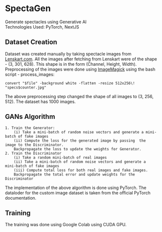 # SpectaGen
Generate spectacles using Generative AI  
Technologies Used: PyTorch, NextJS


## Dataset Creation
Dataset was created manually by taking spectacle images from [Lenskart.com](https://lenskart.com). All the images after fetching from Lenskart were of the shape - (3, 301, 628). This shape is in the form (Channel, Height, Width).  
Preprocessing of the images were done using [ImageMagick](https://github.com/imagemagick/imagemagick) using the bash script - process_images: 
```
convert "$file" -background white -flatten -resize 512x256\! "specs$counter.jpg"
```
The above preprocessing step changed the shape of all images to (3, 256, 512). The dataset has 1000 images.

## GANs Algorithm
```
1. Train the Generator:
    (i) Take a mini-batch of random noise vectors and generate a mini-batch of fake images
    (ii) Compute the loss for the generated image by passing  the image to the Discriminator.
    Backpropagate the loss to update the weights for Generator. 
2. Train the Discriminator
    (i) Take a random mini-batch of real images
    (ii) Take a mini-batch of random noise vectors and generate a mini-batch of fake images
    (iii) Compute total loss for both real images and fake images.
    Backpropagate the total error and update weights for the Discriminator
```
The implementation of the above algorithm is done using PyTorch. The dataloder for the custom image dataset is taken from the official PyTorch documentation.

## Training 

The training was done using Google Colab using CUDA GPU.
